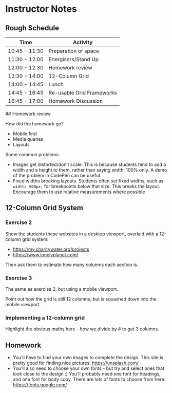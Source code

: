 # Instructor Notes

## Rough Schedule

| Time | Activity |
|------|----------|
| 10:45 - 11:30 | Preparation of space |
| 11:30 - 12:00 | Energisers/Stand Up |
| 12:00 - 12:30 | Homework review |
| 12:30 - 14:00 | 12-Column Grid |
| 14:00 - 14:45 | Lunch |
| 14:45 - 16:45 | Re-usable Grid Frameworks |
| 16:45 - 17:00 | Homework Discussion |

## Homework review

How did the homework go?

- Mobile first
- Media queries
- Layouts

Some common problems:

- Images get distorted/don’t scale. This is because students tend to add a width and a height to them, rather than saying width: 100% only. A demo of the problem in CodePen can be useful
- Fixed widths breaking layouts. Students often set fixed widths, such as `width: 900px;` for breakpoints below that size. This breaks the layout. Encourage them to use relative measurements where possible

## 12-Column Grid System

### Exercise 2

Show the students these websites in a desktop viewport, overlaid with a 12-column grid system:

- https://my.charitywater.org/projects
- https://www.lonelyplanet.com/

<!-- TODO: how to overlay website with a grid? -->

Then ask them to estimate how many columns each section is.

### Exercise 3

The same as exercise 2, but using a mobile viewport.

Point out how the grid is still 12 columns, but is squashed down into the mobile viewport.

### Implementing a 12-column grid

Highlight the obvious maths here - how we divide by 4 to get 3 columns.

## Homework

<!-- TODO: Should the points below go on the homework repo README? -->

- You'll have to find your own images to complete the design. This site is pretty good for finding nice pictures: https://unsplash.com/
- You'll also need to choose your own fonts - but try and select ones that look close to the design :) You'll probably need one font for headings, and one font for body copy. There are lots of fonts to choose from here: https://fonts.google.com/
